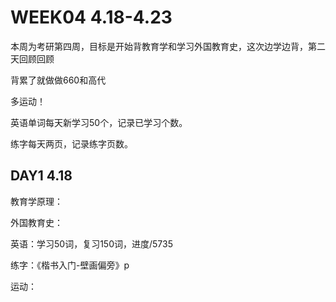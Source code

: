# WEEK04 4.18-4.23

本周为考研第四周，目标是开始背教育学和学习外国教育史，这次边学边背，第二天回顾回顾

背累了就做做660和高代

多运动！

英语单词每天新学习50个，记录已学习个数。

练字每天两页，记录练字页数。

## DAY1 4.18

教育学原理：

外国教育史：

英语：学习50词，复习150词，进度/5735

练字：《楷书入门-壁画偏旁》p

运动：

